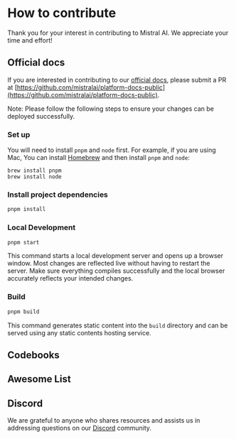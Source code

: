 # How to contribute

Thank you for your interest in contributing to Mistral AI. We appreciate your time and effort!

## Official docs

If you are interested in contributing to our [official docs](docs.mistral.ai), please submit a PR at [https://github.com/mistralai/platform-docs-public](https://github.com/mistralai/platform-docs-public). 

Note: Please follow the following steps to ensure your changes can be deployed successfully.

### Set up 

You will need to install `pnpm` and `node` first. For example, if you are using Mac, You can install [Homebrew](https://brew.sh/) and then install `pnpm` and `node`:
```
brew install pnpm
brew install node
```

### Install project dependencies 

```bash
pnpm install
```

### Local Development

```bash
pnpm start
```

This command starts a local development server and opens up a browser window. Most changes are reflected live without having to restart the server. Make sure everything compiles successfully and the local browser accurately reflects your intended changes. 

### Build

```bash
pnpm build
```

This command generates static content into the `build` directory and can be served using any static contents hosting service.


## Codebooks

## Awesome List

## Discord

We are grateful to anyone who shares resources and assists us in addressing questions on our [Discord](https://discord.gg/mistralai) community.

